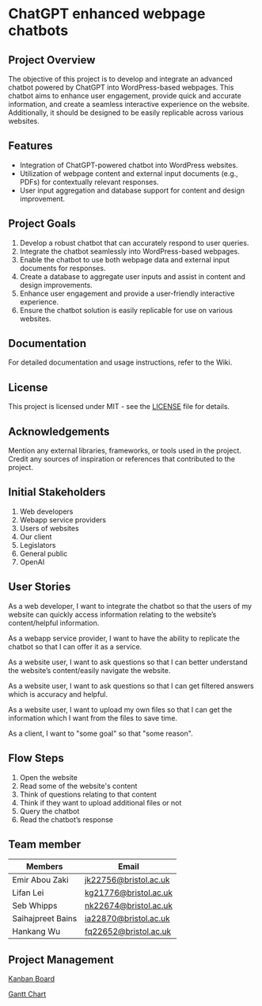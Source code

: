 # ChatGPT enhanced webpage chatbots  

## Project Overview

The objective of this project is to develop and integrate an advanced chatbot powered by ChatGPT into WordPress-based webpages. This chatbot aims to enhance user engagement, provide quick and accurate information, and create a seamless interactive experience on the website. Additionally, it should be designed to be easily replicable across various websites.

## Features

- Integration of ChatGPT-powered chatbot into WordPress websites.
- Utilization of webpage content and external input documents (e.g., PDFs) for contextually relevant responses.
- User input aggregation and database support for content and design improvement.

## Project Goals

1. Develop a robust chatbot that can accurately respond to user queries.
2. Integrate the chatbot seamlessly into WordPress-based webpages.
3. Enable the chatbot to use both webpage data and external input documents for responses.
4. Create a database to aggregate user inputs and assist in content and design improvements.
5. Enhance user engagement and provide a user-friendly interactive experience.
6. Ensure the chatbot solution is easily replicable for use on various websites.

## Documentation

For detailed documentation and usage instructions, refer to the Wiki.

## License

This project is licensed under MIT - see the [LICENSE](https://github.com/spe-uob/2023-Chatbots/blob/main/LICENSE) file for details.

## Acknowledgements

Mention any external libraries, frameworks, or tools used in the project.   
Credit any sources of inspiration or references that contributed to the project.

## Initial Stakeholders

1. Web developers
2. Webapp service providers
3. Users of websites
4. Our client
5. Legislators
6. General public
7. OpenAI

## User Stories

As a web developer, I want to integrate the chatbot so that the users of my website can quickly access information relating to the website’s content/helpful information.   

As a webapp service provider, I want to have the ability to replicate the chatbot so that I can offer it as a service.   

As a website user, I want to ask questions so that I can better understand the website’s content/easily navigate the website.  

As a website user, I want to ask questions so that I can get filtered answers which is accuracy and helpful.

As a website user, I want to upload my own files so that I can get the information which I want from the files to save time.

As a client, I want to "some goal" so that "some reason".  

## Flow Steps

1. Open the website
2. Read some of the website's content
3. Think of questions relating to that content
4. Think if they want to upload additional files or not
5. Query the chatbot
6. Read the chatbot’s response

## Team member

| Members          | Email                                                 |
| ---------------- | ----------------------------------------------------- |
|Emir Abou Zaki    | [jk22756@bristol.ac.uk](mailto:jk22756@bristol.ac.uk) |
|Lifan Lei         | [kg21776@bristol.ac.uk](mailto:kg21776@bristol.ac.uk) |
|Seb Whipps        | [nk22674@bristol.ac.uk](mailto:nk22674@bristol.ac.uk) |  
|Saihajpreet Bains | [ia22870@bristol.ac.uk](mailto:ia22870@bristol.ac.uk) |    
|Hankang Wu        | [fq22652@bristol.ac.uk](mailto:fq22652@bristol.ac.uk) |  


## Project Management
[Kanban Board](https://github.com/orgs/spe-uob/projects/86)

[Gantt Chart](https://github.com/orgs/spe-uob/projects/86/views/3)

